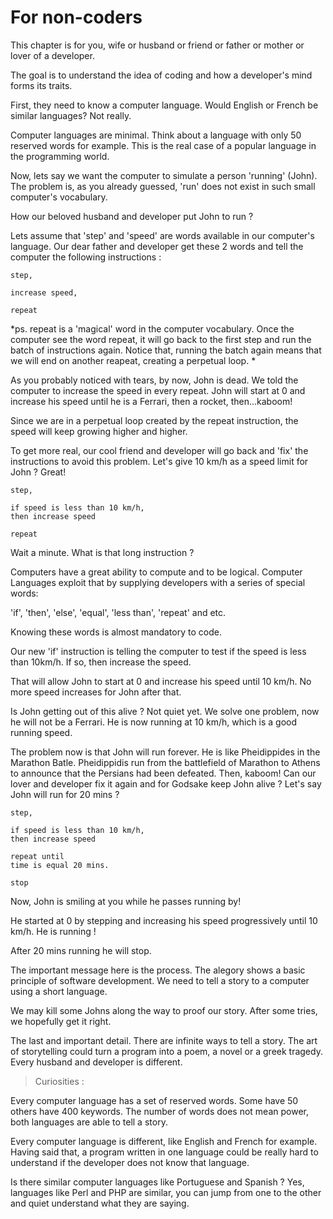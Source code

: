 # For non-coders

This chapter is for you,  wife or husband or friend or father or mother or lover of a developer. 

The goal is to understand the idea of coding and how a developer's mind forms its traits.

First, they need to know a computer language. Would English or French be similar languages? Not really. 

Computer languages are minimal. Think about a language with only 50 reserved words for example. This is the real case of a popular language in the programming world. 

Now, lets say we want the computer to simulate a person 'running' (John).  The problem is, as you already guessed, 'run' does not exist in such small computer's vocabulary.

How our beloved husband and developer put John to run ? 

Lets assume that 'step' and 'speed' are words available in our computer's language. Our dear father and developer get these 2 words and tell the computer the following instructions : 

```
step,

increase speed,

repeat           
```
*ps. repeat is a 'magical' word in the computer vocabulary. Once the computer see the word repeat, it will go back to the first step and run the batch of instructions again. Notice that, running the batch again means that we will end on another reapeat, creating a perpetual loop. *

As you probably noticed with tears, by now, John is dead. We told the computer to increase the speed in every repeat. John will start at 0 and increase his speed until he is a Ferrari, then a rocket, then...kaboom!

Since we are in a perpetual loop created by the repeat instruction, the speed will keep growing higher and higher. 

To get more real, our cool friend and developer will go back and 'fix' the instructions to avoid this problem. Let's give 10 km/h as a speed limit for John ? Great! 

```
step,

if speed is less than 10 km/h, 
then increase speed  

repeat 
```

Wait a minute. What is that long instruction ? 

Computers have a great ability to compute and to be logical. Computer Languages exploit that by supplying developers with a series of special words: 

'if', 'then', 'else', 'equal', 'less than', 'repeat' and etc. 

Knowing these words is almost mandatory to code.

Our new 'if' instruction is telling the computer to test if the speed is less than 10km/h. If so, then increase the speed.   

That will allow John to start at 0 and increase his speed until 10 km/h.  No more speed increases for John after that. 

Is John getting out of this alive ? Not quiet yet. We solve one problem, now he will not be a Ferrari. He is now running at 10 km/h, which is a good running speed. 

The problem now is that John will run forever. He is like Pheidippides in the Marathon Batle. Pheidippidis run from the battlefield of Marathon to Athens to announce that the Persians had been defeated. Then, kaboom! 
Can our lover and developer fix it again and for Godsake keep John alive ? Let's say John will run for 20 mins ? 

```
step,

if speed is less than 10 km/h, 
then increase speed 

repeat until 
time is equal 20 mins. 

stop
```

Now, John is smiling at you while he passes running by! 

He started at 0 by stepping and increasing his speed progressively until 10 km/h. He is running ! 

After 20 mins running he will stop. 

The important message here is the process. The alegory shows a basic principle of software development. We need to tell a story to a computer using a short language.  

We may kill some Johns along the way to proof our story. After some tries, we hopefully get it right.  

The last and important detail. There are infinite ways to tell a story. The art of storytelling could turn a program into a poem,  a novel or a greek tragedy. Every husband and developer is different. 



> Curiosities :

Every computer language has a set of reserved words. Some have 50 others have 400 keywords. The number of words does not mean power, both languages are able to tell a story. 

Every computer language is different, like English and French for example. Having said that, a program written in one language could be really hard to understand if the developer does not know that language. 

Is there similar computer languages like Portuguese and Spanish ? Yes, languages like Perl and PHP are similar, you can jump from one to the other and quiet understand what they are saying. 





